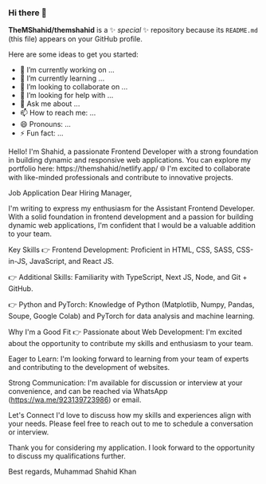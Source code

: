 ### Hi there 👋

**TheMShahid/themshahid** is a ✨ _special_ ✨ repository because its `README.md` (this file) appears on your GitHub profile.

Here are some ideas to get you started:  

- 🔭 I’m currently working on ...
- 🌱 I’m currently learning ...
- 👯 I’m looking to collaborate on ...
- 🤔 I’m looking for help with ...
- 💬 Ask me about ...
- 📫 How to reach me: ...
- 😄 Pronouns: ...
- ⚡ Fun fact: ...

Hello! I'm Shahid, a passionate Frontend Developer with a strong foundation in building dynamic and responsive web applications. You can explore my portfolio here: https://themshahid/netlify.app/ 🌐
I'm excited to collaborate with like-minded professionals and contribute to innovative projects.

Job Application
Dear Hiring Manager,

I'm writing to express my enthusiasm for the Assistant Frontend Developer. With a solid foundation in frontend development and a passion for building dynamic web applications, I'm confident that I would be a valuable addition to your team.

Key Skills
👉 Frontend Development: 
Proficient in HTML, CSS, SASS, CSS-in-JS, JavaScript, and React JS.

👉 Additional Skills:
Familiarity with TypeScript, Next JS, Node, and Git + GitHub.

👉 Python and PyTorch: Knowledge of Python (Matplotlib, Numpy, Pandas, Soupe, Google Colab) and PyTorch for data analysis and machine learning.

Why I'm a Good Fit
👉 Passionate about Web Development: 
I'm excited about the opportunity to contribute my skills and enthusiasm to your team.

Eager to Learn:
I'm looking forward to learning from your team of experts and contributing to the development of websites.

Strong Communication:
I'm available for discussion or interview at your convenience, and can be reached via WhatsApp (https://wa.me/923139723986) or email.

Let's Connect
I'd love to discuss how my skills and experiences align with your needs. Please feel free to reach out to me to schedule a conversation or interview.

Thank you for considering my application. I look forward to the opportunity to discuss my qualifications further.

Best regards,
Muhammad Shahid Khan
